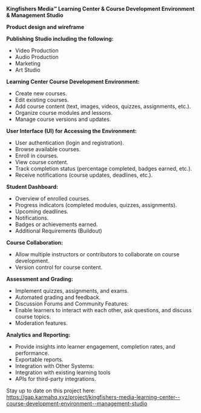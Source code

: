 **Kingfishers Media℠ Learning Center & Course Development Environment & Management Studio**

**Product design and wireframe** 

**Publishing Studio including the following:** 
* Video Production 
* Audio Production
* Marketing 
* Art Studio 

**Learning Center Course Development Environment:**
* Create new courses.
* Edit existing courses.
* Add course content (text, images, videos, quizzes, assignments, etc.).
* Organize course modules and lessons.
* Manage course versions and updates.

**User Interface (UI) for Accessing the Environment:**
* User authentication (login and registration).
* Browse available courses.
* Enroll in courses.
* View course content.
* Track completion status (percentage completed, badges earned, etc.).
* Receive notifications (course updates, deadlines, etc.).

**Student Dashboard:**
* Overview of enrolled courses.
* Progress indicators (completed modules, quizzes, assignments).
* Upcoming deadlines.
* Notifications.
* Badges or achievements earned.
* Additional Requirements (Buildout)

**Course Collaboration:**
* Allow multiple instructors or contributors to collaborate on course development.
* Version control for course content.

**Assessment and Grading:**
* Implement quizzes, assignments, and exams.
* Automated grading and feedback.
* Discussion Forums and Community Features:
* Enable learners to interact with each other, ask questions, and discuss course topics.
* Moderation features.

**Analytics and Reporting:**
* Provide insights into learner engagement, completion rates, and performance.
* Exportable reports.
* Integration with Other Systems:
* Integration with existing learning tools 
* APIs for third-party integrations.

Stay up to date on this project here: https://gap.karmahq.xyz/project/kingfishers-media-learning-center--course-development-environment--management-studio
